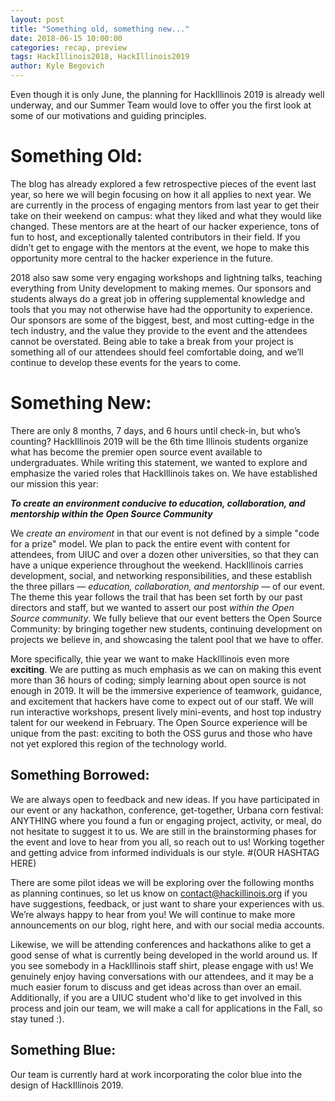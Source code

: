 ```yaml
---
layout: post
title: "Something old, something new..."
date: 2018-06-15 10:00:00
categories: recap, preview
tags: HackIllinois2018, HackIllinois2019
author: Kyle Begovich
---
```


Even though it is only June, the planning for HackIllinois 2019 is already well underway, and our Summer Team would love to offer you the first look at some of our motivations and guiding principles.


# Something Old:

The blog has already explored a few retrospective pieces of the event last year, so here we will begin focusing on how it all applies to next year. We are currently in the process of engaging mentors from last year to get their take on their weekend on campus: what they liked and what they would like changed. These mentors are at the heart of our hacker experience, tons of fun to host, and exceptionally talented contributors in their field. If you didn’t get to engage with the mentors at the event, we hope to make this opportunity more central to the hacker experience in the future.

2018 also saw some very engaging workshops and lightning talks, teaching everything from Unity development to making memes. Our sponsors and students always do a great job in offering supplemental knowledge and tools that you may not otherwise have had the opportunity to experience. Our sponsors are some of the biggest, best, and most cutting-edge in the tech industry, and the value they provide to the event and the attendees cannot be overstated. Being able to take a break from your project is something all of our attendees should feel comfortable doing, and we’ll continue to develop these events for the years to come.


# Something New:

There are only 8 months, 7 days, and 6 hours until check-in, but who’s counting? HackIllinois 2019 will be the 6th time Illinois students organize what has become the premier open source event available to undergraduates. While writing this statement, we wanted to explore and emphasize the varied roles that HackIllinois takes on. We have established our mission this year:

**_To create an environment conducive to education, collaboration, and mentorship within the Open Source Community_**

We _create an enviroment_  in that our event is not defined by a simple "code for a prize" model. We plan to pack the entire event with content for attendees, from UIUC and over a dozen other universities, so that they can have a unique experience throughout the weekend. HackIllinois carries development, social, and networking responsibilities, and these establish the three pillars —  _education, collaboration, and mentorship_ — of our event. The theme this year follows the trail that has been set forth by our past directors and staff, but we wanted to assert our post _within the Open Source community_. We fully believe that our event betters the Open Source Community: by bringing together new students, continuing development on projects we believe in, and showcasing the talent pool that we have to offer.

More specifically, thie year we want to make HackIllinois even more **exciting**. We are putting as much emphasis as we can on making this event more than 36 hours of coding; simply learning about open source is not enough in 2019. It will be the immersive experience of teamwork, guidance, and excitement that hackers have come to expect out of our staff. We will run interactive workshops, present lively mini-events, and host top industry talent for our weekend in February. The Open Source experience will be unique from the past: exciting to both the OSS gurus and those who have not yet explored this region of the technology world.


## Something Borrowed:

We are always open to feedback and new ideas. If you have participated in our event or any hackathon, conference, get-together, Urbana corn festival: ANYTHING where you found a fun or engaging project, activity, or meal, do not hesitate to suggest it to us. We are still in the brainstorming phases for the event and love to hear from you all, so reach out to us! Working together and getting advice from informed individuals is our style. #(OUR HASHTAG HERE)

There are some pilot ideas we will be exploring over the following months as planning continues, so let us know on contact@hackillinois.org if you have suggestions, feedback, or just want to share your experiences with us. We’re always happy to hear from you! We will continue to make more announcements on our blog, right here, and with our social media accounts.

Likewise, we will be attending conferences and hackathons alike to get a good sense of what is currently being developed in the world around us. If you see somebody in a HackIllinois staff shirt, please engage with us! We genuinely enjoy having conversations with our attendees, and it may be a much easier forum to discuss and get ideas across than over an email. Additionally, if you are a UIUC student who'd like to get involved in this process and join our team, we will make a call for applications in the Fall, so stay tuned :).

## Something Blue:

Our team is currently hard at work incorporating the color blue into the design of HackIllinois 2019.

